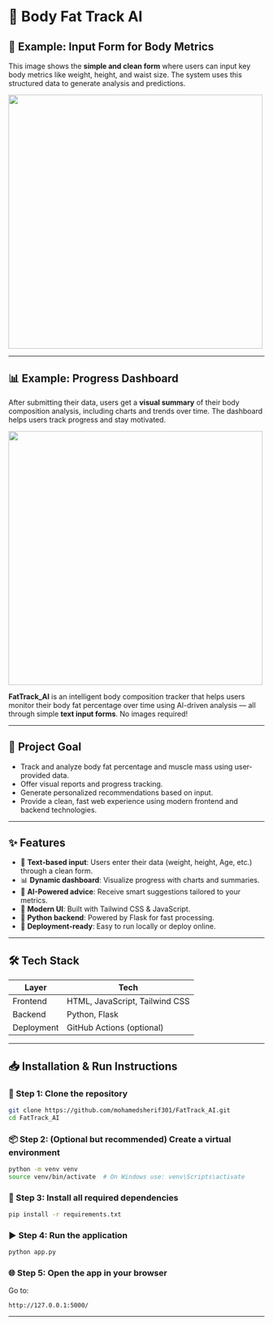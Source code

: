 
# 🧠 Body Fat Track AI

## 🧾 Example: Input Form for Body Metrics  
This image shows the **simple and clean form** where users can input key body metrics like weight, height, and waist size. The system uses this structured data to generate analysis and predictions.

<img src="https://github.com/mohamedsherif301/FatTrack_AI/blob/main/Images/EnterDetails.png" width="500"/>

---

## 📊 Example: Progress Dashboard  
After submitting their data, users get a **visual summary** of their body composition analysis, including charts and trends over time. The dashboard helps users track progress and stay motivated.

<img src="https://github.com/mohamedsherif301/FatTrack_AI/blob/main/Images/ResultFatBady.png?raw=true" width="500"/>


**FatTrack_AI** is an intelligent body composition tracker that helps users monitor their body fat percentage over time using AI-driven analysis — all through simple **text input forms**. No images required!

---

## 🚀 Project Goal

- Track and analyze body fat percentage and muscle mass using user-provided data.
- Offer visual reports and progress tracking.
- Generate personalized recommendations based on input.
- Provide a clean, fast web experience using modern frontend and backend technologies.

---

## ✨ Features

- 📝 **Text-based input**: Users enter their data (weight, height, Age, etc.) through a clean form.
- 📊 **Dynamic dashboard**: Visualize progress with charts and summaries.
- 🤖 **AI-Powered advice**: Receive smart suggestions tailored to your metrics.
- 🎨 **Modern UI**: Built with Tailwind CSS & JavaScript.
- 🐍 **Python backend**: Powered by Flask for fast processing.
- 🚀 **Deployment-ready**: Easy to run locally or deploy online.

---

## 🛠️ Tech Stack

| Layer           | Tech                             |
|-----------------|----------------------------------|
| Frontend        | HTML, JavaScript, Tailwind CSS   |
| Backend         | Python, Flask                    |
| Deployment      | GitHub Actions (optional) |

------

## 📥 Installation & Run Instructions

### 🔗 Step 1: Clone the repository

```bash
git clone https://github.com/mohamedsherif301/FatTrack_AI.git
cd FatTrack_AI
```

### 📦 Step 2: (Optional but recommended) Create a virtual environment

```bash
python -m venv venv
source venv/bin/activate  # On Windows use: venv\Scripts\activate
```

### 🔧 Step 3: Install all required dependencies

```bash
pip install -r requirements.txt
```

### ▶️ Step 4: Run the application

```bash
python app.py
```

### 🌐 Step 5: Open the app in your browser

Go to:

```
http://127.0.0.1:5000/
```

---




